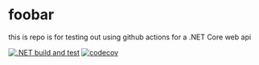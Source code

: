 # foobar

this is repo is for testing out using github actions for a .NET Core web api

[![.NET build and test](https://github.com/alexwolek/foobar/actions/workflows/dotnet-build.yml/badge.svg)](https://github.com/alexwolek/foobar/actions/workflows/dotnet-build.yml) [![codecov](https://codecov.io/gh/alexwolek/foobar/branch/main/graph/badge.svg?token=XDR72Z1W01)](https://codecov.io/gh/alexwolek/foobar)
